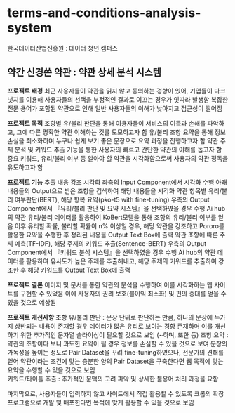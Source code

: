 # terms-and-conditions-analysis-system
한국데이터산업진흥원 : 데이터 청년 캠퍼스

## 약간 신경쓴 약관 : 약관 상세 분석 시스템

**프로젝트 배경**
최근 사용자들이 약관을 읽지 않고 동의하는 경향이 있어, 기업들이 다크 넛지를 이용해 사용자들의 선택을 부정적인 결과로 이끄는 경우가 잇따라 발생함
복잡한 전문 용어가 포함된 약관으로 인해 일반 사용자들의 이해가 낮아지고 접근성이 떨어짐

**프로젝트 목적**
조항별 유/불리 판단을 통해 이용자들이 서비스의 이득과 손해를 파악하고, 그에 따른 명확한 약관 이해하는 것를 도모하고자 함
유/불리 조항 요약을 통해 정보 손실을 최소화하며 누구나 쉽게 보기 좋은 문장으로 요약 과정을 진행하고자 함
약관 주제 분석 및 키워드 추출 기능을 통한 사용자의 빠르고 간단한 약관의 이해를 돕고자 함
중요 키워드, 유리/불리 여부 등 알아야 할 약관을 시각화함으로써 사용자의 약관 정독을 유도하고자 함

**프로젝트 기능**
추출 내용 강조 시각화
  좌측의 Input Component에서 시각화 수행 
  아래 내용들의 Output으로 받은 조항을 검색하여 해당 내용들을 시각화
약관 항목별 유리/불리 여부판단(BERT), 해당 항목 요약(pko-t5 with fine-tuning)
  우측의 Output Component에서 『유리/불리 판단 및 요약 시스템』을 선택하였을 경우 수행
  Ai hub의 약관 유리/불리 데이터를 활용하여 KoBert모델을 통해 조항의 유리/불리 여부를 얻음 
  이후 유리할 확률, 불리할 확률이 n% 이상일 경우, 해당 약관을 강조하고 Pororo를 활용한 요약을 수행한 후 정리된 내용을 Output Text Box에 출력
약관 조항에 따른 주제 예측(TF-IDF), 해당 주제의 키워드 추출(Sentence-BERT)
  우측의 Output Component에서 『키워드 분석 시스템』을 선택하였을 경우 수행
  Ai hub의 약관 데이터를 활용하여 유사도가 높은 주제를 추출해내고, 해당 주제의 키워드를 추출하여 강조한 후 해당 키워드를 Output Text Box에 출력

**프로젝트 결론**
이미지 및 문서를 통한 약관의 분석을 수행하여 이를 시각화하는 웹 사이트를 구현할 수 있었음
이에 사용자의 권리 보호(불이익 최소화) 및 편의 증대를 얻을 수 있을 것으로 예상됨

**프로젝트 개선사항**
조항 유/불리 판단 : 문장 단위로 판단하는 만큼, 하나의 문장에 두가지 상반되는 내용이 존재할 경우 데이터가 많은 유리로 보이는 경향 존재하며 이를 개선하기 위한 추가적인 문자열 슬라이싱이 필요할 것으로 보임 (~하며, 또한 등)
조항 요약 : 약관의 조항이다 보니 과도한 요약이 될 경우 정보를 손실할 수 있을 것으로 보여 문장의 가독성을 높이는 정도로 Pair Dataset을 꾸려 fine-tuning하였으나, 전문가의 견해를 얻어 약관이라는 조건에 맞는 충분한 양의 Pair Dataset을 구축한다면 웹 목적에 맞는 요약을 수행할 수 있을 것으로 보임  
키워드/타이틀 추출 : 추가적인 문맥의 고려 파악 및 상세한 불용어 처리 과정을 요함

마지막으로, 사용자들이 입력하지 않고 사이트에서 직접 활용할 수 있도록 크롬의 확장 프로그램으로 개발 및 배포한다면 목적에 맞게 활용할 수 있을 것으로 보임
